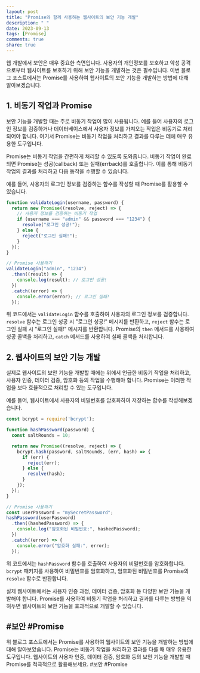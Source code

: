 ```yaml
---
layout: post
title: "Promise와 함께 사용하는 웹사이트의 보안 기능 개발"
description: " "
date: 2023-09-13
tags: [Promise]
comments: true
share: true
---
```


웹 개발에서 보안은 매우 중요한 측면입니다. 사용자의 개인정보를 보호하고 악성 공격으로부터 웹사이트를 보호하기 위해 보안 기능을 개발하는 것은 필수입니다. 이번 블로그 포스트에서는 Promise를 사용하여 웹사이트의 보안 기능을 개발하는 방법에 대해 알아보겠습니다.

## 1. 비동기 작업과 Promise

보안 기능을 개발할 때는 주로 비동기 작업이 많이 사용됩니다. 예를 들어 사용자의 로그인 정보를 검증하거나 데이터베이스에서 사용자 정보를 가져오는 작업은 비동기로 처리되어야 합니다. 여기서 Promise는 비동기 작업을 처리하고 결과를 다루는 데에 매우 유용한 도구입니다.

Promise는 비동기 작업을 간편하게 처리할 수 있도록 도와줍니다. 비동기 작업이 완료되면 Promise는 성공(callback) 또는 실패(errback)를 호출합니다. 이를 통해 비동기 작업의 결과를 처리하고 다음 동작을 수행할 수 있습니다.

예를 들어, 사용자의 로그인 정보를 검증하는 함수를 작성할 때 Promise를 활용할 수 있습니다.

```javascript
function validateLogin(username, password) {
  return new Promise((resolve, reject) => {
    // 사용자 정보를 검증하는 비동기 작업
    if (username === "admin" && password === "1234") {
      resolve("로그인 성공!");
    } else {
      reject("로그인 실패!");
    }
  });
}

// Promise 사용하기
validateLogin("admin", "1234")
  .then((result) => {
    console.log(result); // 로그인 성공!
  })
  .catch((error) => {
    console.error(error); // 로그인 실패!
  });
```

위 코드에서는 `validateLogin` 함수를 호출하여 사용자의 로그인 정보를 검증합니다. `resolve` 함수는 로그인 성공 시 "로그인 성공!" 메시지를 반환하고, `reject` 함수는 로그인 실패 시 "로그인 실패!" 메시지를 반환합니다. Promise의 `then` 메서드를 사용하여 성공 콜백을 처리하고, `catch` 메서드를 사용하여 실패 콜백을 처리합니다.

## 2. 웹사이트의 보안 기능 개발

실제로 웹사이트의 보안 기능을 개발할 때에는 위에서 언급한 비동기 작업을 처리하고, 사용자 인증, 데이터 검증, 암호화 등의 작업을 수행해야 합니다. Promise는 이러한 작업을 보다 효율적으로 처리할 수 있는 도구입니다.

예를 들어, 웹사이트에서 사용자의 비밀번호를 암호화하여 저장하는 함수를 작성해보겠습니다.

```javascript
const bcrypt = require('bcrypt');

function hashPassword(password) {
  const saltRounds = 10;

  return new Promise((resolve, reject) => {
    bcrypt.hash(password, saltRounds, (err, hash) => {
      if (err) {
        reject(err);
      } else {
        resolve(hash);
      }
    });
  });
}

// Promise 사용하기
const userPassword = "mySecretPassword";
hashPassword(userPassword)
  .then((hashedPassword) => {
    console.log("암호화된 비밀번호:", hashedPassword);
  })
  .catch((error) => {
    console.error("암호화 실패:", error);
  });
```

위 코드에서는 `hashPassword` 함수를 호출하여 사용자의 비밀번호를 암호화합니다. `bcrypt` 패키지를 사용하여 비밀번호를 암호화하고, 암호화된 비밀번호를 Promise의 `resolve` 함수로 반환합니다.

실제 웹사이트에서는 사용자 인증 과정, 데이터 검증, 암호화 등 다양한 보안 기능을 개발해야 합니다. Promise를 사용하여 비동기 작업을 처리하고 결과를 다루는 방법을 익혀두면 웹사이트의 보안 기능을 효과적으로 개발할 수 있습니다.

## #보안 #Promise

위 블로그 포스트에서는 Promise를 사용하여 웹사이트의 보안 기능을 개발하는 방법에 대해 알아보았습니다. Promise는 비동기 작업을 처리하고 결과를 다룰 때 매우 유용한 도구입니다. 웹사이트의 사용자 인증, 데이터 검증, 암호화 등의 보안 기능을 개발할 때 Promise를 적극적으로 활용해보세요. #보안 #Promise